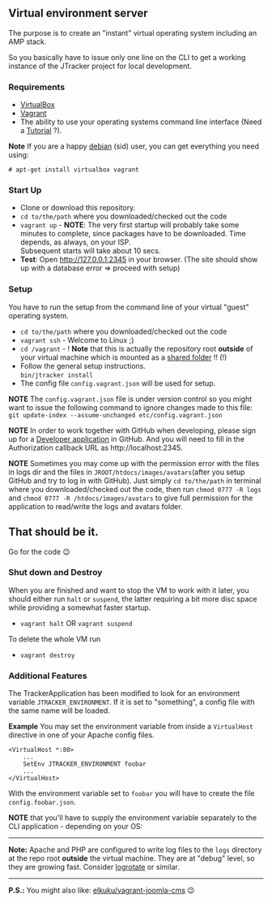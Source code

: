## Virtual environment server

The purpose is to create an "instant" virtual operating system including an AMP stack.

So you basically have to issue only one line on the CLI to get a working instance of the JTracker project for local development.

### Requirements

* [VirtualBox](https://www.virtualbox.org/)
* [Vagrant](http://www.vagrantup.com/)
* The ability to use your operating systems command line interface (Need a [Tutorial](http://lifehacker.com/5633909/who-needs-a-mouse-learn-to-use-the-command-line-for-almost-anything) ?).

**Note** If you are a happy [debian](http://debian.org) (sid) user, you can get everything you need using:

```
# apt-get install virtualbox vagrant
```

### Start Up

* Clone or download this repository.
* `cd to/the/path` where you downloaded/checked out the code
* `vagrant up` - **NOTE**: The very first startup will probably take some minutes to complete, since packages have to be downloaded. Time depends, as always, on your ISP.<br />Subsequent starts will take about 10 secs.
* **Test**: Open http://127.0.0.1:2345 in your browser. (The site should show up with a database error => proceed with setup)

### Setup

You have to run the setup from the command line of your virtual "guest" operating system.

* `cd to/the/path` where you downloaded/checked out the code
* `vagrant ssh` - Welcome to Linux ;)
* `cd /vagrant` - ! **Note** that this is actually the repository root **outside** of your virtual machine which is mounted as a [shared folder](https://www.virtualbox.org/manual/ch04.html#sharedfolders) !! (!)
* Follow the general setup instructions.<br />`bin/jtracker install`
* The config file `config.vagrant.json` will be used for setup.

**NOTE** The `config.vagrant.json` file is under version control so you might want to issue the following command to ignore changes made to this file:
`git update-index --assume-unchanged etc/config.vagrant.json`

**NOTE** In order to work together with GitHub when developing, please sign up for a [Developer application](https://github.com/settings/applications) in GitHub. And you will need to fill in the Authorization callback URL as http://localhost:2345. 

**NOTE** Sometimes you may come up with the permission error with the files in logs dir and the files in `JROOT/htdocs/images/avatars`(after you setup GitHub and try to log in with GitHub). Just simply `cd to/the/path` in terminal where you downloaded/checked out the code, then run `chmod 0777 -R logs` and `chmod 0777 -R /htdocs/images/avatars` to give full permission for the application to read/write the logs and avatars folder.

## That should be it.

Go for the code :wink:

### Shut down and Destroy

When you are finished and want to stop the VM to work with it later, you should either run `halt` or `suspend`, the latter requiring a bit more disc space while providing a somewhat faster startup.

* `vagrant halt` OR `vagrant suspend`

To delete the whole VM run

* `vagrant destroy`

### Additional Features

The TrackerApplication has been modified to look for an environment variable `JTRACKER_ENVIRONMENT`.
If it is set to "something", a config file with the same name will be loaded.

**Example**
You may set the environment variable from inside a `VirtualHost` directive in one of your Apache config files.

```
<VirtualHost *:80>
	...
    SetEnv JTRACKER_ENVIRONMENT foobar
	...
</VirtualHost>
```

With the environment variable set to `foobar` you will have to create the file `config.foobar.json`.

**NOTE** that you'll have to supply the environment variable separately to the CLI application - depending on your OS:

----

**Note:** Apache and PHP are configured to write log files to the `logs` directory at the repo root **outside** the virtual machine. They are at "debug" level, so they are growing fast. Consider [logrotate](http://linux.die.net/man/8/logrotate) or similar.

----
**P.S.:** You might also like: [elkuku/vagrant-joomla-cms](https://github.com/elkuku/vagrant-joomla-cms) :wink:
